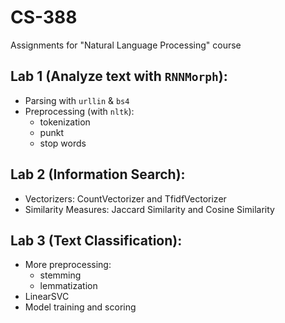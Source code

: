 # CS-388
Assignments for "Natural Language Processing" course

## Lab 1 (Analyze text with `RNNMorph`):
- Parsing with `urllin` & `bs4`
- Preprocessing (with `nltk`):
  - tokenization
  - punkt
  - stop words
  
## Lab 2 (Information Search):
- Vectorizers: CountVectorizer and TfidfVectorizer
- Similarity Measures: Jaccard Similarity and Cosine Similarity

## Lab 3 (Text Classification):
- More preprocessing:
  - stemming
  - lemmatization
- LinearSVC
- Model training and scoring
